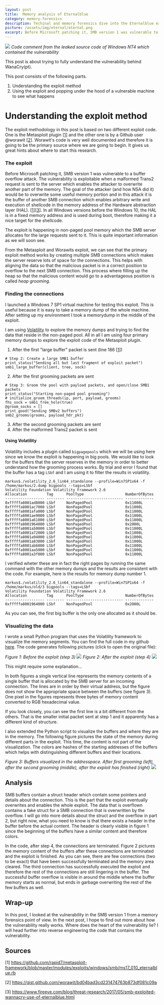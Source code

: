 ```yaml
---
layout: post
title:  Memory analysis of Eternalblue
category: memory-forensics
description: Techinal and memory forensics dive into the Eternalblue exploit that uses SMB v1 vulnerability.
picture: /assets/img/eternal/eternal.png
excerpt: Before Microsoft patching it, SMB version 1 was vulnerable to a buffer overflow attack. The vulnerability is exploitable when a malformed Trans2 request is sent to the server which enables the attacker to overwrite another part of the memory.
---
```

![]({{site.baseurl}}/assets/img/eternal/eternal.png)
_Code comment from the leaked source code of Windows NT4 which contained the vulnerability_

This post is about trying to fully understand the vulnerability behind WanaCry(pt).

This post consists of the following parts.

1. Understanding the exploit method
2. Using the exploit and popping under the hood of a vulnerable machine to see what happens

# Understanding the exploit method

The exploit methodology in this post is based on two different exploit code. One
is the Metasploit plugin [[1](#sources)] and the other one is by a Github user @worawit [[2](#sources)]. Worawit's code is very well documented and therefore it is going to be the primary source where we are going to begin. It gives us great hints about where to start this research.

### The exploit

Before Microsoft patching it, SMB version 1 was vulnerable to a buffer overflow attack. The vulnerability is exploitable when a malformed Trans2 request is sent to the server which enables the attacker to overwrite another part of the memory. The goal of the attacker (and how NSA did it) would be to overwrite some useful memory portion and in this attack it is the buffer of another SMB connection which enables arbitrary write and execution of shellcode in the memory address of the Hardware abstraction layer (HAL). [[1](#sources)][[3](#sources)]. In all Windows versions before the Windows 10, the HAL is in a fixed memory address and is used during boot, therefore making it a nice target for the shellcode.

The exploit is happening in non-paged pool memory which the SMB server allocates for the large requests sent to it. This is quite important information as we will soon see.

From the Metasploit and Worawits exploit, we can see that the primary exploit method works by creating multiple SMB connections which makes the server reserve lots of space for the connections. This helps with aligning the data so that the malicious packet is in a correct position to overflow to the next SMB connection. This process where filling up the heap so that the malicious content would go to a advantageous position is called _heap grooming_.

### Finding the connections

I launched a Windows 7 SP1 virtual machine for testing this exploit. This is useful because it is easy to take a memory dump of the whole machine. After setting up my environment I took a memorydump in the middle of the exploit.

I am using [Volatility](http://www.volatilityfoundation.org/) to explore the memory dumps and trying to find the data that reside in the non-paged pool. All in all I am using four primary memory dumps to explore the exploit code of the Metasploit plugin.

1. After the first "large buffer" packet is sent (line 186 [[1](#sources)])

```
# Step 2: Create a large SMB1 buffer
print_status("Sending all but last fragment of exploit packet")
smb1_large_buffer(client, tree, sock)
```
2. After the first grooming packets are sent

```
# Step 3: Groom the pool with payload packets, and open/close SMB1 packets
print_status("Starting non-paged pool grooming")
# initialize_groom_threads(ip, port, payload, grooms)
fhs_sock = smb1_free_hole(true)
@groom_socks = []
print_good("Sending SMBv2 buffers")
smb2_grooms(grooms, payload_hdr_pkt)
```
3. After the second grooming packets are sent
4. After the malformed Trans2 packet is sent

#### Using Volatility

Volatility includes a plugin called `bigpagepools` which we will be using here since we know the exploit is happening in big pools. We would like to look for the buffers that the server reserves in the memory in order to better understand how the grooming process works. By trial and error I found that the buffer has a tag `LSbf` and I am using it to filter the results in volatility.

```
markus$./volatility_2.6_lin64_standalone --profile=Win7SP1x64 -f /home/markus/2.dump bigpools --tags=LSbf
Volatility Foundation Volatility Framework 2.6
Allocation         Tag      PoolType                   NumberOfBytes
------------------ -------- -------------------------- -------------
0xfffffa8001ad8000 LSbf     NonPagedPool               0x11000L
0xfffffa8001ac7000 LSbf     NonPagedPool               0x11000L
0xfffffa8001afa000 LSbf     NonPagedPool               0x11000L
0xfffffa8001ae9000 LSbf     NonPagedPool               0x11000L
0xfffffa8001a61000 LSbf     NonPagedPool               0x11000L
0xfffffa8001964000 LSbf     NonPagedPool               0x2000L
0xfffffa8001a50000 LSbf     NonPagedPool               0x11000L
0xfffffa8001a72000 LSbf     NonPagedPool               0x11000L
0xfffffa8001a94000 LSbf     NonPagedPool               0x11000L
0xfffffa8001a83000 LSbf     NonPagedPool               0x11000L
0xfffffa8001ab6000 LSbf     NonPagedPool               0x11000L
0xfffffa8001aa5000 LSbf     NonPagedPool               0x11000L
0xfffffa8001a3f000 LSbf     NonPagedPool               0x11000L
```

I verified wheter these are in fact the right pages by running the same command with the other memory dumps and the results are consistent with the code. For example, here is the results for memory dump number 1.

```
markus$./volatility_2.6_lin64_standalone --profile=Win7SP1x64 -f /home/markus/old/3 bigpools --tags=LSbf
Volatility Foundation Volatility Framework 2.6
Allocation         Tag      PoolType                   NumberOfBytes
------------------ -------- -------------------------- -------------
0xfffffa8001964000 LSbf     NonPagedPool               0x2000L
```
As you can see, the first big buffer is the only one allocated as it should be.

### Visualizing the data

I wrote a small Python program that uses the Volatility framework to visualize the memory segments. You can find the full code in my github [here](https://gist.github.com/markusleh/9909454f19bb053458dd05dfe5e5e449). The code generates following pictures (click to open the original file):

_Figure 1: Before the exploit (step 3)_
[![]({{site.baseurl}}/assets/img/eternal/before.png)](/assets/img/eternal/content_3_before.svg)
_Figure 2: After the exploit (step 4)_
[![]({{site.baseurl}}/assets/img/eternal/after.png)](/assets/img/eternal/content_4_after.svg)

This might require some explanation...

In both figures a single vertical line represents the memory contents of a single buffer that is allocated by the SMB server for an incoming connection. The lines are in order by their virtual address, but the figure does not show the appropriate space between the buffers (see figure 3). One pixel in the figures represents three bytes of memory content converted to RGB hexadecimal value.

If you look closely, you can see the first line is a bit different from the others. That is the smaller initial packet sent at step 1 and it apparently has a different kind of structure.

I also extended the Python script to visualize the buffers and where they are in the memory. The following figure pictures the state of the memory during different parts in the exploit. This time, the content is not part of the visualization. The colors are hashes of the starting addresses of the buffers which helps with distinguishing different buffers and their locations.   

_Figure 3: Buffers visualized in the addresspace. After first grooming (left), after the second grooming (middle), after the exploit has finished (right)_
[![]({{site.baseurl}}/assets/img/eternal/buffers.png)](/assets/img/eternal/buffers.png)


## Analysis

SMB buffers contain a struct header which contain some pointers and details about the connection. This is the part that the exploit eventually overwrites and enables the whole exploit. The data that is overflown contains a fake struct for a SMB connection that is overwritten by the overflow. I will go into more details about the struct and the overflow in part 2, but right now, what you need to know is that there exists a header in the buffer before the actual content. The header is clearly visible in figure 1 since the beginning of the buffers have a similar content and therefore colors.

In the code, after step 4, the connections are terminated. Figure 2 pictures the memory content of the buffers after these connections are terminated and the exploit is finished. As you can see, there are few connections (two to be exact) that have been successfully terminated and the memory area cleared. The third connection has successfully executed the exploit and therefore the rest of the connections are still lingering in the buffer. The successful buffer overflow is visible in around the middle where the buffer memory starts as normal, but ends in garbage overwriting the rest of the few buffers as well.

## Wrap-up

In this post, I looked at the vulnerability in the SMB version 1 from a memory forensics point of view. In the next post, I hope to find out more about how the vulnerability really works. Where does the heart of the vulnerability lie? I will head further into reverse engineering the code that contains the vulnerability.

## Sources
[1] https://github.com/rapid7/metasploit-framework/blob/master/modules/exploits/windows/smb/ms17_010_eternalblue.rb

[2] https://gist.github.com/worawit/bd04bad3cd231474763b873df081c09a

[3] https://www.fireeye.com/blog/threat-research/2017/05/smb-exploited-wannacry-use-of-eternalblue.html
